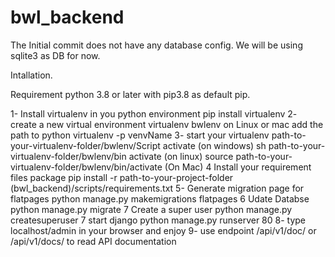 # bwl_backend
The Initial commit does not have any database config. We will be using sqlite3 as DB for now.

Intallation.

Requirement python 3.8 or later with pip3.8 as default pip.

1- Install virtualenv in you python environment
    pip install virtualenv
2- create a new virtual environment
    virtualenv bwlenv
    on Linux or mac add the path to python
    virtualenv -p <path to python version> venvName
3- start your virtualenv
    path-to-your-virtualenv-folder/bwlenv/Script activate (on windows)
    sh path-to-your-virtualenv-folder/bwlenv/bin activate (on linux)
    source path-to-your-virtualenv-folder/bwlenv/bin/activate (On Mac)
4 Install your requirement files package
    pip install -r path-to-your-project-folder (bwl_backend)/scripts/requirements.txt
5- Generate migration page for flatpages
    python manage.py makemigrations flatpages
6 Udate Databse
    python manage.py migrate
7 Create a super user
    python manage.py createsuperuser
7 start django 
    python manage.py runserver 80
8- type localhost/admin in your browser and enjoy
9- use endpoint /api/v1/doc/ or /api/v1/docs/ to read API documentation 

